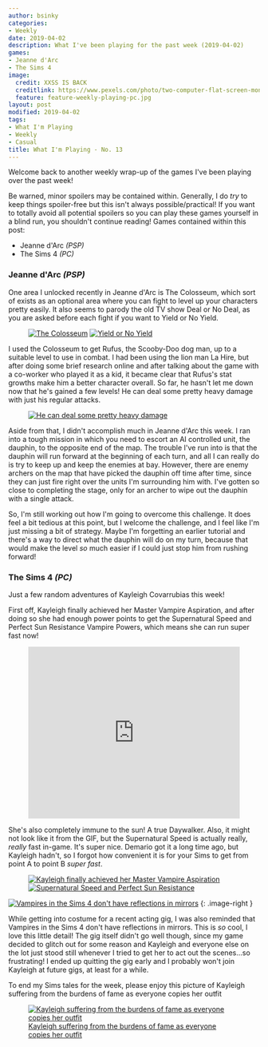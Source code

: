 ```yaml
---
author: bsinky
categories:
- Weekly
date: 2019-04-02
description: What I've been playing for the past week (2019-04-02)
games:
- Jeanne d'Arc
- The Sims 4
image:
  credit: XXSS IS BACK
  creditlink: https://www.pexels.com/photo/two-computer-flat-screen-monitors-turned-on-777001/
  feature: feature-weekly-playing-pc.jpg
layout: post
modified: 2019-04-02
tags:
- What I'm Playing
- Weekly
- Casual
title: What I'm Playing - No. 13
---
```


Welcome back to another weekly wrap-up of the games I've been playing over the
past week!

Be warned, minor spoilers may be contained within. Generally, I do *try* to keep
things spoiler-free but this isn't always possible/practical! If you want to
totally avoid all potential spoilers so you can play these games yourself in a
blind run, you shouldn't continue reading! Games contained within this post:

 - Jeanne d'Arc *(PSP)*
 - The Sims 4 *(PC)*

<!--more-->

### Jeanne d'Arc *(PSP)*

One area I unlocked recently in Jeanne d'Arc is The Colosseum, which sort of
exists as an optional area where you can fight to level up your characters
pretty easily. It also seems to parody the old TV show Deal or No Deal, as you
are asked before each fight if you want to Yield or No Yield.

<figure class="half">
    <a href="https://i.imgur.com/I9Uujay.jpg"><img src="https://i.imgur.com/I9Uujaym.jpg" alt="The Colosseum"/></a>
    <a href="https://i.imgur.com/eLdzxph.jpg"><img src="https://i.imgur.com/eLdzxphm.jpg" alt="Yield or No Yield"/></a>
</figure>

I used the Colosseum to get Rufus, the Scooby-Doo dog man, up to a suitable
level to use in combat. I had been using the lion man La Hire, but after doing
some brief research online and after talking about the game with a co-worker who
played it as a kid, it became clear that Rufus's stat growths make him a better
character overall. So far, he hasn't let me down now that he's gained a few
levels! He can deal some pretty heavy damage with just his regular attacks.

<figure class="half center">
    <a href="https://i.imgur.com/HvKsRWL.jpg"><img src="https://i.imgur.com/HvKsRWLm.jpg" alt="He can deal some pretty heavy damage"/></a>
</figure>

Aside from that, I didn't accomplish much in Jeanne d'Arc this week. I ran into
a tough mission in which you need to escort an AI controlled unit, the dauphin,
to the opposite end of the map. The trouble I've run into is that the dauphin
will run forward at the beginning of each turn, and all I can really do is try
to keep up and keep the enemies at bay. However, there are enemy archers on the
map that have picked the dauphin off time after time, since they can just fire
right over the units I'm surrounding him with. I've gotten so close to
completing the stage, only for an archer to wipe out the dauphin with a single
attack.

So, I'm still working out how I'm going to overcome this challenge. It does feel
a bit tedious at this point, but I welcome the challenge, and I feel like I'm
just missing a bit of strategy. Maybe I'm forgetting an earlier tutorial and
there's a way to direct what the dauphin will do on my turn, because that would
make the level *so* much easier if I could just stop him from rushing forward!

### The Sims 4 *(PC)*

Just a few random adventures of Kayleigh Covarrubias this week!

First off, Kayleigh finally achieved her Master Vampire Aspiration, and after
doing so she had enough power points to get the Supernatural Speed and Perfect
Sun Resistance Vampire Powers, which means she can run super fast now!

<figure class="center">
    <div style='position:relative; padding-bottom:calc(70.80% + 44px)'><iframe src='https://gfycat.com/ifr/secondredbactrian' frameborder='0' scrolling='no' width='100%' height='100%' style='position:absolute;top:0;left:0;' allowfullscreen></iframe></div>
</figure>

She's also completely immune to the sun! A true Daywalker. Also, it might
not look like it from the GIF, but the Supernatural Speed is actually really,
*really* fast in-game. It's super nice. Demario got it a long time ago, but
Kayleigh hadn't, so I forgot how convenient it is for your Sims to get from
point A to point B *super fast*.

<figure class="half">
    <a href="https://i.imgur.com/VBuSuJ0.png"><img src="https://i.imgur.com/VBuSuJ0m.png" alt="Kayleigh finally achieved her Master Vampire Aspiration"/></a>
    <a href="https://i.imgur.com/nPSh3xt.png"><img src="https://i.imgur.com/nPSh3xtm.png" alt="Supernatural Speed and Perfect Sun Resistance"/></a>
</figure>

[![Vampires in the Sims 4 don't have reflections in mirrors](https://i.imgur.com/Ncs19LEm.png)](https://i.imgur.com/Ncs19LE.png)
{: .image-right }

While getting into costume for a recent acting gig, I was also reminded that
Vampires in the Sims 4 don't have reflections in mirrors. This is *so* cool, I
love this little detail! The gig itself didn't go well though, since my game
decided to glitch out for some reason and Kayleigh and everyone else on the lot
just stood still whenever I tried to get her to act out the scenes...so
frustrating! I ended up quitting the gig early and I probably won't join
Kayleigh at future gigs, at least for a while.

To end my Sims tales for the week, please enjoy this picture of Kayleigh suffering from the burdens of fame as everyone copies her outfit

<figure class="half center">
    <a href="https://i.imgur.com/bcRA54W.png"><img src="https://i.imgur.com/bcRA54Wm.png" alt="Kayleigh suffering from the burdens of fame as everyone copies her outfit"/>
        <figcaption>Kayleigh suffering from the burdens of fame as everyone copies her outfit</figcaption>
    </a>
</figure>